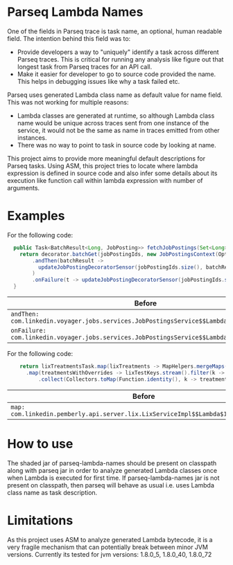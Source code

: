 Parseq Lambda Names
==========================

One of the fields in Parseq trace is task name, an optional, human readable field. The intention behind this field was to:
* Provide developers a way to "uniquely" identify a task across different Parseq traces. This is critical for running any analysis like figure out that longest task from Parseq traces for an API call.
* Make it easier for developer to go to source code provided the name. This helps in debugging issues like why a task failed etc.

Parseq uses generated Lambda class name as default value for name field. This was not working for multiple reasons:
* Lambda classes are generated at runtime, so although Lambda class name would be unique across traces sent from one instance of the service, it would not be the same as name in traces emitted from other instances.
* There was no way to point to task in source code by looking at name.

This project aims to provide more meaningful default descriptions for Parseq tasks. Using ASM, this project tries to locate where lambda expression is defined in source code and also infer some details about its execution like function call within lambda expression with number of arguments.

Examples
==========================
For the following code:
```java
  public Task<BatchResult<Long, JobPosting>> fetchJobPostings(Set<Long> jobPostingIds, PathSpecSet projectionSet) { 
    return decorator.batchGet(jobPostingIds, new JobPostingsContext(Optional.empty()), projectionSet) 
        .andThen(batchResult -> 
          updateJobPostingDecoratorSensor(jobPostingIds.size(), batchResult.getErrors().size()) 
        ) 
        .onFailure(t -> updateJobPostingDecoratorSensor(jobPostingIds.size(), jobPostingIds.size())); 
  } 
```

| Before | After |
| ------ | ----- |
| `andThen: com.linkedin.voyager.jobs.services.JobPostingsService$$Lambda$2760/928179328` | `andThen: fetchJobPostings(JobPostingsService:112)` |
| `onFailure: com.linkedin.voyager.jobs.services.JobPostingsService$$Lambda$2761/813689833` | `onFailure: fetchJobPostings(JobPostingsService:114)` |

For the following code:

```java
    return lixTreatmentsTask.map(lixTreatments -> MapHelpers.mergeMaps(lixTreatments, lixOverrides)) 
      .map(treatmentsWithOverrides -> lixTestKeys.stream().filter(k -> treatmentsWithOverrides.containsKey(k.getKey())) 
          .collect(Collectors.toMap(Function.identity(), k -> treatmentsWithOverrides.get(k.getKey())))); 
```

| Before | After |
| ------ | ----- |
| `map: com.linkedin.pemberly.api.server.lix.LixServiceImpl$$Lambda$1211/1604155334` | `map: MapHelpers.mergeMaps(_,_) fetchTreatments(LixServiceImpl:124)` |


How to use
==========================

The shaded jar of parseq-lambda-names should be present on classpath along with parseq jar in order to analyze
generated Lambda classes once when Lambda is executed for first time. If parseq-lambda-names jar is not present
on classpath, then parseq will behave as usual i.e. uses Lambda class name as task description.

Limitations
==========================

As this project uses ASM to analyze generated Lambda bytecode, it is a very fragile mechanism that can potentially break between minor JVM versions.
Currently its tested for jvm versions: 1.8.0_5, 1.8.0_40, 1.8.0_72
